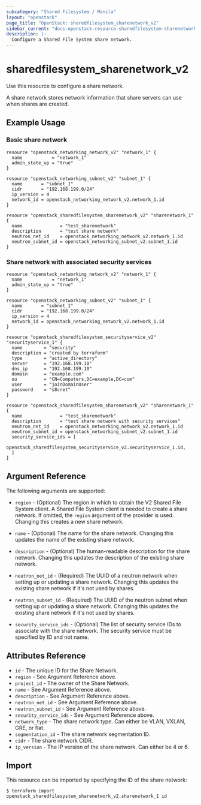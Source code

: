 ```yaml
---
subcategory: "Shared Filesystem / Manila"
layout: "openstack"
page_title: "OpenStack: sharedfilesystem_sharenetwork_v2"
sidebar_current: "docs-openstack-resource-sharedfilesystem-sharenetwork-v2"
description: |-
  Configure a Shared File System share network.
---
```


# sharedfilesystem\_sharenetwork\_v2

Use this resource to configure a share network.

A share network stores network information that share servers can use when
shares are created.

## Example Usage

### Basic share network

```hcl
resource "openstack_networking_network_v2" "network_1" {
  name           = "network_1"
  admin_state_up = "true"
}

resource "openstack_networking_subnet_v2" "subnet_1" {
  name       = "subnet_1"
  cidr       = "192.168.199.0/24"
  ip_version = 4
  network_id = openstack_networking_network_v2.network_1.id
}

resource "openstack_sharedfilesystem_sharenetwork_v2" "sharenetwork_1" {
  name              = "test_sharenetwork"
  description       = "test share network"
  neutron_net_id    = openstack_networking_network_v2.network_1.id
  neutron_subnet_id = openstack_networking_subnet_v2.subnet_1.id
}
```

### Share network with associated security services

```hcl
resource "openstack_networking_network_v2" "network_1" {
  name           = "network_1"
  admin_state_up = "true"
}

resource "openstack_networking_subnet_v2" "subnet_1" {
  name       = "subnet_1"
  cidr       = "192.168.199.0/24"
  ip_version = 4
  network_id = openstack_networking_network_v2.network_1.id
}

resource "openstack_sharedfilesystem_securityservice_v2" "securityservice_1" {
  name        = "security"
  description = "created by terraform"
  type        = "active_directory"
  server      = "192.168.199.10"
  dns_ip      = "192.168.199.10"
  domain      = "example.com"
  ou          = "CN=Computers,DC=example,DC=com"
  user        = "joinDomainUser"
  password    = "s8cret"
}

resource "openstack_sharedfilesystem_sharenetwork_v2" "sharenetwork_1" {
  name              = "test_sharenetwork"
  description       = "test share network with security services"
  neutron_net_id    = openstack_networking_network_v2.network_1.id
  neutron_subnet_id = openstack_networking_subnet_v2.subnet_1.id
  security_service_ids = [
    openstack_sharedfilesystem_securityservice_v2.securityservice_1.id,
  ]
}
```

## Argument Reference

The following arguments are supported:

* `region` - (Optional) The region in which to obtain the V2 Shared File System client.
    A Shared File System client is needed to create a share network. If omitted, the
    `region` argument of the provider is used. Changing this creates a new
    share network.

* `name` - (Optional) The name for the share network. Changing this updates the name
    of the existing share network.

* `description` - (Optional) The human-readable description for the share network.
    Changing this updates the description of the existing share network.

* `neutron_net_id` - (Required) The UUID of a neutron network when setting up or updating
    a share network. Changing this updates the existing share network if it's not used by
    shares.

* `neutron_subnet_id` - (Required) The UUID of the neutron subnet when setting up or
    updating a share network. Changing this updates the existing share network if it's
    not used by shares.

* `security_service_ids` - (Optional) The list of security service IDs to associate with
    the share network. The security service must be specified by ID and not name.

## Attributes Reference

* `id` - The unique ID for the Share Network.
* `region` - See Argument Reference above.
* `project_id` - The owner of the Share Network.
* `name` - See Argument Reference above.
* `description` - See Argument Reference above.
* `neutron_net_id` - See Argument Reference above.
* `neutron_subnet_id` - See Argument Reference above.
* `security_service_ids` - See Argument Reference above.
* `network_type` - The share network type. Can either be VLAN, VXLAN, GRE, or flat.
* `segmentation_id` - The share network segmentation ID.
* `cidr` - The share network CIDR.
* `ip_version` - The IP version of the share network. Can either be 4 or 6.

## Import

This resource can be imported by specifying the ID of the share network:

```
$ terraform import openstack_sharedfilesystem_sharenetwork_v2.sharenetwork_1 id
```

